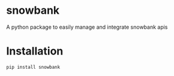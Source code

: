 # snowbank
A python package to easily manage and integrate snowbank apis 

# Installation  

``` pip install snowbank ```
